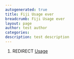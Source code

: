 ```yaml
---
autogenerated: true
title: Fiji Usage ever
breadcrumb: Fiji Usage ever
layout: page
author: test author
categories: 
description: test description
---
```


1.  REDIRECT [Usage](Usage "wikilink")
